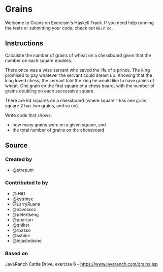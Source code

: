 # Grains

Welcome to Grains on Exercism's Haskell Track.
If you need help running the tests or submitting your code, check out `HELP.md`.

## Instructions

Calculate the number of grains of wheat on a chessboard given that the number on each square doubles.

There once was a wise servant who saved the life of a prince.
The king promised to pay whatever the servant could dream up.
Knowing that the king loved chess, the servant told the king he would like to have grains of wheat.
One grain on the first square of a chess board, with the number of grains doubling on each successive square.

There are 64 squares on a chessboard (where square 1 has one grain, square 2 has two grains, and so on).

Write code that shows:

- how many grains were on a given square, and
- the total number of grains on the chessboard

## Source

### Created by

- @etrepum

### Contributed to by

- @iHiD
- @kytrinyx
- @LarryRuane
- @navossoc
- @petertseng
- @ppartarr
- @qnikst
- @rbasso
- @sshine
- @tejasbubane

### Based on

JavaRanch Cattle Drive, exercise 6 - https://www.javaranch.com/grains.jsp